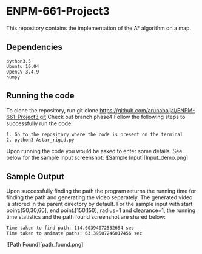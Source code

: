 # ENPM-661-Project3

This repository contains the implementation of the A* algorithm on a map.

## Dependencies
```
python3.5
Ubuntu 16.04
OpenCV 3.4.9
numpy
```
## Running the code
To clone the repository, run git clone https://github.com/arunabaijal/ENPM-661-Project3.git
Check out branch phase4
Follow the following steps to successfully run the code:
```
1. Go to the repository where the code is present on the terminal
2. python3 Astar_rigid.py
```
Upon running the code you would be asked to enter some details. See below for the sample input screenshot:
![Sample Input][Input_demo.png]

## Sample Output

Upon successfully finding the path the program returns the running time for finding the path and generating the video separately. The generated video is strored in the parent directory by default. For the sample input with start point:[50,30,60], end point:[150,150], radius=1 and clearance=1, the running time statistics and the path found screenshot are shared below:
```
Time taken to find path: 114.60394072532654 sec
Time taken to animate paths: 63.39507246017456 sec
```
![Path Found][path_found.png]

